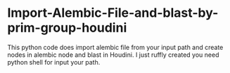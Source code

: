 # Import-Alembic-File-and-blast-by-prim-group-houdini
This python code does import alembic file from your input path and create nodes in alembic node and blast in Houdini. I just ruffly created you need python shell for input your path.
